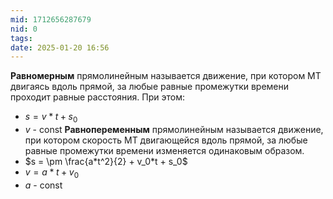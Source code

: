 ```yaml
---
mid: 1712656287679
nid: 0
tags: 
date: 2025-01-20 16:56
---
```

**Равномерным** прямолинейным называется движение, при котором МТ двигаясь вдоль прямой, за любые равные промежутки времени проходит равные расстояния. При этом:
- $s = v*t + s_0$
- $v$ - const
**Равнопеременным** прямолинейным называется движение, при котором скорость МТ двигающейся вдоль прямой, за любые равные промежутки времени изменяется одинаковым образом.
- $s = \pm \frac{a*t^2}{2} + v_0*t + s_0$
- $v = a*t + v_0$
- $a$ - const